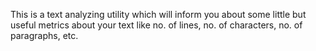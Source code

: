 This is a text analyzing utility which will inform you about some little but useful metrics about your text like no. of lines, no. of characters, no. of paragraphs, etc. 

